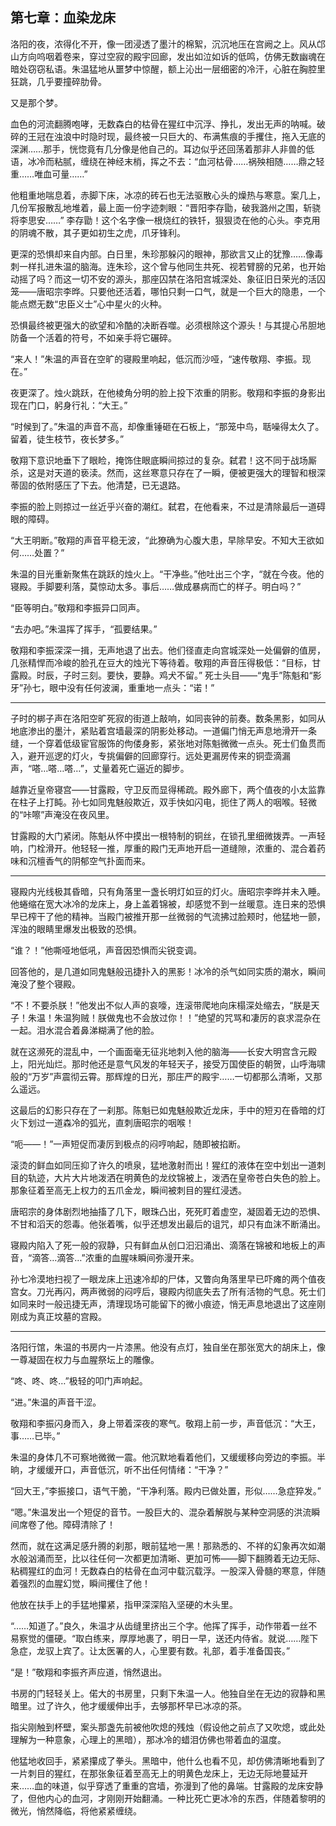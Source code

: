 ## 第七章：血染龙床

洛阳的夜，浓得化不开，像一团浸透了墨汁的棉絮，沉沉地压在宫阙之上。风从邙山方向呜咽着卷来，穿过空寂的殿宇回廊，发出如泣如诉的低鸣，仿佛无数幽魂在暗处窃窃私语。朱温猛地从噩梦中惊醒，额上沁出一层细密的冷汗，心脏在胸腔里狂跳，几乎要撞碎肋骨。

又是那个梦。

血色的河流翻腾咆哮，无数森白的枯骨在猩红中沉浮、挣扎，发出无声的呐喊。破碎的王冠在浊浪中时隐时现，最终被一只巨大的、布满焦痕的手攫住，拖入无底的深渊……那手，恍惚竟有几分像是他自己的。耳边似乎还回荡着那非人非兽的低语，冰冷而粘腻，缠绕在神经末梢，挥之不去：“血河枯骨……祸殃相随……鼎之轻重……唯血可量……”

他粗重地喘息着，赤脚下床，冰凉的砖石也无法驱散心头的燥热与寒意。案几上，几份军报散乱地堆着，最上面一份字迹刺眼：“晋阳李存勖，破我潞州之围，斩骁将李思安……” 李存勖！这个名字像一根烧红的铁钎，狠狠烫在他的心头。李克用的阴魂不散，其子更如初生之虎，爪牙锋利。

更深的恐惧却来自内部。白日里，朱珍那躲闪的眼神，那欲言又止的犹豫……像毒刺一样扎进朱温的脑海。连朱珍，这个曾与他同生共死、视若臂膀的兄弟，也开始动摇了吗？而这一切不安的源头，那座囚禁在洛阳宫城深处、象征旧日荣光的活囚笼——唐昭宗李晔。只要他还活着，哪怕只剩一口气，就是一个巨大的隐患，一个能点燃无数“忠臣义士”心中星火的火种。

恐惧最终被更强大的欲望和冷酷的决断吞噬。必须根除这个源头！与其提心吊胆地防备一个活着的符号，不如亲手将它碾碎。

“来人！”朱温的声音在空旷的寝殿里响起，低沉而沙哑，“速传敬翔、李振。现在。”

夜更深了。烛火跳跃，在他棱角分明的脸上投下浓重的阴影。敬翔和李振的身影出现在门口，躬身行礼：“大王。”

“时候到了。”朱温的声音不高，却像重锤砸在石板上，“那笼中鸟，聒噪得太久了。留着，徒生枝节，夜长梦多。”

敬翔下意识地垂下了眼睑，掩饰住眼底瞬间掠过的复杂。弑君！这不同于战场厮杀，这是对天道的亵渎。然而，这丝寒意只存在了一瞬，便被更强大的理智和根深蒂固的依附感压了下去。他清楚，已无退路。

李振的脸上则掠过一丝近乎兴奋的潮红。弑君，在他看来，不过是清除最后一道碍眼的障碍。

“大王明断。”敬翔的声音平稳无波，“此獠确为心腹大患，早除早安。不知大王欲如何……处置？”

朱温的目光重新聚焦在跳跃的烛火上。“干净些。”他吐出三个字，“就在今夜。他的寝殿。手脚要利落，莫惊动太多。事后……做成暴病而亡的样子。明白吗？”

“臣等明白。”敬翔和李振异口同声。

“去办吧。”朱温挥了挥手，“孤要结果。”

敬翔和李振深深一揖，无声地退了出去。他们径直走向宫城深处一处偏僻的值房，几张精悍而冷峻的脸孔在豆大的烛光下等待着。敬翔的声音压得极低：“目标，甘露殿。时辰，子时三刻。要快，要静。鸡犬不留。” 死士头目——“鬼手”陈魁和“影牙”孙七，眼中没有任何波澜，重重地一点头：“诺！”

* * *

子时的梆子声在洛阳空旷死寂的街道上敲响，如同丧钟的前奏。数条黑影，如同从地底渗出的墨汁，紧贴着宫墙最深的阴影处移动。一道偏门悄无声息地滑开一条缝，一个穿着低级宦官服饰的佝偻身影，紧张地对陈魁微微一点头。死士们鱼贯而入，避开巡逻的灯火，专挑偏僻的回廊穿行。远处更漏房传来的铜壶滴漏声，“嗒…嗒…嗒…”，丈量着死亡逼近的脚步。

越靠近皇帝寝宫——甘露殿，守卫反而显得稀疏。殿外廊下，两个值夜的小太监靠在柱子上打盹。孙七如同鬼魅般欺近，双手快如闪电，扼住了两人的咽喉。轻微的“咔嚓”声淹没在夜风里。

甘露殿的大门紧闭。陈魁从怀中摸出一根特制的铜丝，在锁孔里细微拨弄。一声轻响，门栓滑开。他轻轻一推，厚重的殿门无声地开启一道缝隙，浓重的、混合着药味和沉檀香气的阴郁空气扑面而来。

* * *

寝殿内光线极其昏暗，只有角落里一盏长明灯如豆的灯火。唐昭宗李晔并未入睡。他蜷缩在宽大冰冷的龙床上，身上盖着锦被，却感觉不到一丝暖意。连日来的恐惧早已榨干了他的精神。当殿门被推开那一丝微弱的气流拂过脸颊时，他猛地一颤，浑浊的眼睛里爆发出极致的恐惧。

“谁？！”他嘶哑地低吼，声音因恐惧而尖锐变调。

回答他的，是几道如同鬼魅般迅捷扑入的黑影！冰冷的杀气如同实质的潮水，瞬间淹没了整个寝殿。

“不！不要杀朕！”他发出不似人声的哀嚎，连滚带爬地向床榻深处缩去，“朕是天子！朱温！朱温狗贼！朕做鬼也不会放过你！！”绝望的咒骂和凄厉的哀求混杂在一起。泪水混合着鼻涕糊满了他的脸。

就在这濒死的混乱中，一个画面毫无征兆地刺入他的脑海——长安大明宫含元殿上，阳光灿烂。那时他还是意气风发的年轻天子，接受万国使臣的朝贺，山呼海啸般的“万岁”声震彻云霄。那辉煌的日光，那庄严的殿宇……一切都那么清晰，又那么遥远。

这最后的幻影只存在了一刹那。陈魁已如鬼魅般欺近龙床，手中的短刃在昏暗的灯火下划过一道森冷的弧光，直刺唐昭宗的咽喉！

“呃——！”一声短促而凄厉到极点的闷哼响起，随即被掐断。

滚烫的鲜血如同压抑了许久的喷泉，猛地激射而出！猩红的液体在空中划出一道刺目的轨迹，大片大片地泼洒在明黄色的龙纹锦被上，泼洒在皇帝苍白失色的脸上。那象征着至高无上权力的五爪金龙，瞬间被刺目的猩红浸透。

唐昭宗的身体剧烈地抽搐了几下，眼珠凸出，死死盯着虚空，凝固着无边的恐惧、不甘和滔天的怨毒。他张着嘴，似乎还想发出最后的诅咒，却只有血沫不断涌出。

寝殿内陷入了死一般的寂静，只有鲜血从创口汩汩涌出、滴落在锦被和地板上的声音，“滴答…滴答…”浓重的血腥味瞬间弥漫开来。

孙七冷漠地扫视了一眼龙床上迅速冷却的尸体，又瞥向角落里早已吓瘫的两个值夜宫女。刀光再闪，两声微弱的闷哼后，寝殿内彻底失去了所有活物的气息。死士们如同来时一般迅捷无声，清理现场可能留下的微小痕迹，悄无声息地退出了这座刚刚成为真正坟墓的宫殿。

* * *

洛阳行馆，朱温的书房内一片漆黑。他没有点灯，独自坐在那张宽大的胡床上，像一尊凝固在权力与血腥祭坛上的雕像。

“咚、咚、咚…”极轻的叩门声响起。

“进。”朱温的声音干涩。

敬翔和李振闪身而入，身上带着深夜的寒气。敬翔上前一步，声音低沉：“大王，事……已毕。”

朱温的身体几不可察地微微一震。他沉默地看着他们，又缓缓移向旁边的李振。半晌，才缓缓开口，声音低沉，听不出任何情绪：“干净？”

“回大王，”李振接口，语气干脆，“干净利落。殿内已做处置，形似……急症猝发。”

“嗯。”朱温发出一个短促的音节。一股巨大的、混杂着解脱与某种空洞感的洪流瞬间席卷了他。障碍清除了！

然而，就在这满足感升腾的刹那，眼前猛地一黑！那熟悉的、不祥的幻象再次如潮水般汹涌而至，比以往任何一次都更加清晰、更加可怖——脚下翻腾着无边无际、粘稠猩红的血河！无数森白的枯骨在血河中载沉载浮。一股深入骨髓的寒意，伴随着强烈的血腥幻觉，瞬间攫住了他！

他放在扶手上的手猛地攥紧，指甲深深陷入坚硬的木头里。

“……知道了。”良久，朱温才从齿缝里挤出三个字。他挥了挥手，动作带着一丝不易察觉的僵硬。“取白练来，厚厚地裹了，明日一早，送还内侍省。就说……陛下急症，龙驭上宾了。让太医署的人，心里要有数。礼部，着手准备国丧。”

“是！”敬翔和李振齐声应道，悄然退出。

书房的门轻轻关上。偌大的书房里，只剩下朱温一人。他独自坐在无边的寂静和黑暗里。过了许久，他才缓缓伸出手，去够那杯早已冰凉的茶。

指尖刚触到杯壁，案头那盏先前被他吹熄的残烛（假设他之前点了又吹熄，或此处理解为一种意象，心理上的黑暗），那冰冷的蜡泪仿佛也带着血的温度。

他猛地收回手，紧紧攥成了拳头。黑暗中，他什么也看不见，却仿佛清晰地看到了一片刺目的猩红，在那张象征着至高无上的明黄色龙床上，无边无际地蔓延开来……血的味道，似乎穿透了重重的宫墙，弥漫到了他的鼻端。甘露殿的龙床安静了，但他内心的血河，才刚刚开始翻涌。一种比死亡更冰冷的东西，伴随着黎明的微光，悄然降临，将他紧紧缠绕。